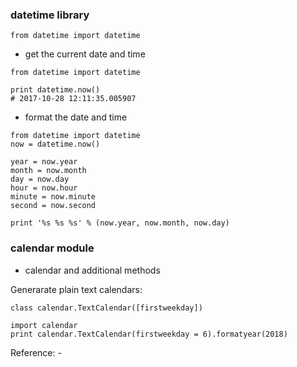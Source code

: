 ### datetime library
```
from datetime import datetime
```

- get the current date and time
```
from datetime import datetime

print datetime.now()
# 2017-10-28 12:11:35.005907
```

- format the date and time

```
from datetime import datetime
now = datetime.now()

year = now.year
month = now.month
day = now.day
hour = now.hour
minute = now.minute
second = now.second

print '%s %s %s' % (now.year, now.month, now.day)
```

### calendar module
- calendar and additional methods

Generarate plain text calendars:
```
class calendar.TextCalendar([firstweekday])
```

```
import calendar
print calendar.TextCalendar(firstweekday = 6).formatyear(2018)
```
Reference:
-[](https://docs.python.org/2/library/calendar.html#calendar.setfirstweekday)
